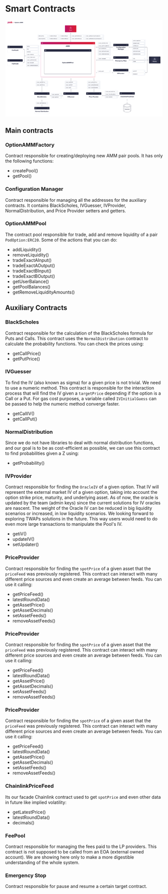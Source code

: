 # Smart Contracts

![Options AMM contracts diagram](../../.gitbook/assets/options-amm-v4-1-.png)

## Main contracts

### OptionAMMFactory

Contract responsible for creating/deploying new AMM pair pools. It has only the following functions:

* createPool\(\) 
* getPool\(\)

### Configuration Manager

Contract responsible for managing all the addresses for the auxiliary contracts. It contains BlackScholes, IVGuesser, IVProvider, NormalDistribution, and Price Provider setters and getters.

### OptionAMMPool

The contract pool responsible for trade, add and remove liquidity of a pair `PodOption:ERC20`. Some of the actions that you can do:

* addLiquidity\(\) 
* removeLiquidity\(\)
* tradeExactAInput\(\)
* tradeExactAOutput\(\)
* tradeExactBInput\(\)
* tradeExactBOutput\(\)
* getUserBalance\(\)
* getPoolBalances\(\)
* getRemoveLiquidityAmounts\(\)

## Auxiliary Contracts

### BlackScholes

Contract responsible for the calculation of the BlackScholes formula for Puts and Calls. This contract uses the `NormalDistribution` contract to calculate the probability functions. You can check the prices using:

* getCallPrice\(\)
* getPutPrice\(\)

### IVGuesser

To find the IV \(also known as sigma\) for a given price is not trivial. We need to use a numeric method. This contract is responsible for the interaction process that will find the IV given a `targetPrice` depending if the option is a Call or a Put. For gas cost purposes, a variable called `IVInitialGuess` can be passed to help the numeric method converge faster.

* getCallIV\(\)
* getCallPut\(\)

### NormalDistribution

Since we do not have libraries to deal with normal distribution functions, and our goal is to be as cost-efficient as possible, we can use  this contract to find probabilities given a Z using:

* getProbability\(\)

### IVProvider

Contract responsible for finding the `OracleIV` of a given option. That IV will represent the external market IV of a given option, taking into account the option strike price, maturity, and underlying asset. As of now, the oracle is updated by the team \(admin keys\) since the current solutions for IV oracles are nascent. The weight of the Oracle IV can be reduced in big liquidity scenarios or increased, in low liquidity scenarios. We looking forward to exploring TWAPs solutions in the future. This way users would need to do even more large transactions to manipulate the Pool's IV. 

* getiV\(\)
* updateIV\(\)
* setUpdater\(\)

### PriceProvider

Contract responsible for finding the `spotPrice` of a given asset that the `priceFeed` was previously registered. This contract can interact with many different price sources and even create an average between feeds. You can use it calling:

* getPriceFeed\(\)
* latestRoundData\(\)
* getAssetPrice\(\)
* getAssetDecimals\(\)
* setAssetFeeds\(\)
* removeAssetFeeds\(\)

### PriceProvider

Contract responsible for finding the `spotPrice` of a given asset that the `priceFeed` was previously registered. This contract can interact with many different price sources and even create an average between feeds. You can use it calling:

* getPriceFeed\(\)
* latestRoundData\(\)
* getAssetPrice\(\)
* getAssetDecimals\(\)
* setAssetFeeds\(\)
* removeAssetFeeds\(\)

### PriceProvider

Contract responsible for finding the `spotPrice` of a given asset that the `priceFeed` was previously registered. This contract can interact with many different price sources and even create an average between feeds. You can use it calling:

* getPriceFeed\(\)
* latestRoundData\(\)
* getAssetPrice\(\)
* getAssetDecimals\(\)
* setAssetFeeds\(\)
* removeAssetFeeds\(\)

### ChainlinkPriceFeed

Its our facade Chainlink contract used to get `spotPrice` and even other data in future like implied volatility:

* getLatestPrice\(\)
* latestRoundData\(\)
* decimals\(\)

### FeePool

Contract responsible for managing the fees paid to the LP providers. This contract is not supposed to be called from an EOA \(external owned account\). We are showing here only to make a more digestible understanding of the whole system.

### Emergency Stop

Contract responsible for pause and resume a certain target contract.

